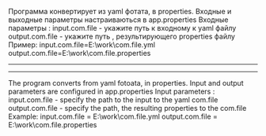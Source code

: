Программа конвертирует из yaml фотата, в properties.
Входные и выходные параметры настраиваються в app.properties
Входные параметры :
input.com.file - укажите путь к входному к yaml файлу
output.com.file - укажите путь , результирующего properties файлу 
Пример:
input.com.file=E:\\work\\com.file.yml
output.com.file=E:\\work\\com.file.properties
****
****
The program converts from yaml fotoata, in properties.
Input and output parameters are configured in app.properties
Input parameters :
input.com.file - specify the path to the input to the yaml com.file
output.com.file - specify the path, the resulting properties to the com.file
Example:
input.com.file = E:\\work\\com.file.yml
output.com.file = E:\\work\\com.file.properties